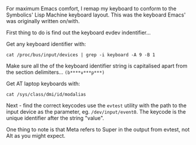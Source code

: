 For maximum Emacs comfort, I remap my keyboard to conform to the Symbolics'
Lisp Machine keyboard layout. This was the keyboard Emacs' was originally
written on/with.

First thing to do is find out the keyboard evdev indentifier...

Get any keyboard identifier with:

``` shell
cat /proc/bus/input/devices | grep -i keyboard -A 9 -B 1
```

Make sure all the of the keyboard identifier string is capitalised apart from
the section delimiters... `(b****v***p***)`

Get AT laptop keyboards with:

``` shell
cat /sys/class/dmi/id/modalias
```

Next - find the correct keycodes use the `evtest` utility with the path to the
input device as the parameter, eg. `/dev/input/event0`. The keycode is the unique
identifier after the string "value".

One thing to note is that Meta refers to Super in the output from evtest, not
Alt as you might expect.
